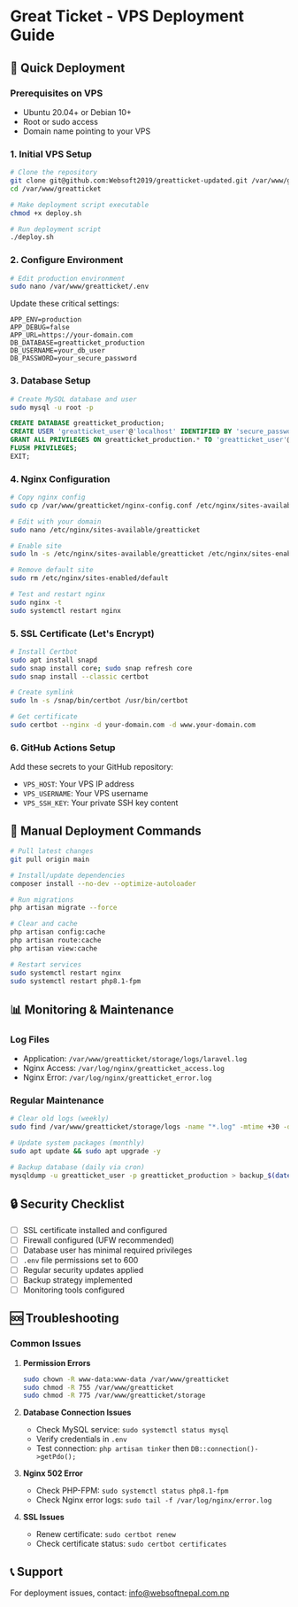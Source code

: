# Great Ticket - VPS Deployment Guide

## 🚀 Quick Deployment

### Prerequisites on VPS
- Ubuntu 20.04+ or Debian 10+
- Root or sudo access
- Domain name pointing to your VPS

### 1. Initial VPS Setup

```bash
# Clone the repository
git clone git@github.com:Websoft2019/greatticket-updated.git /var/www/greatticket
cd /var/www/greatticket

# Make deployment script executable
chmod +x deploy.sh

# Run deployment script
./deploy.sh
```

### 2. Configure Environment

```bash
# Edit production environment
sudo nano /var/www/greatticket/.env
```

Update these critical settings:
```env
APP_ENV=production
APP_DEBUG=false
APP_URL=https://your-domain.com
DB_DATABASE=greatticket_production
DB_USERNAME=your_db_user
DB_PASSWORD=your_secure_password
```

### 3. Database Setup

```bash
# Create MySQL database and user
sudo mysql -u root -p
```

```sql
CREATE DATABASE greatticket_production;
CREATE USER 'greatticket_user'@'localhost' IDENTIFIED BY 'secure_password';
GRANT ALL PRIVILEGES ON greatticket_production.* TO 'greatticket_user'@'localhost';
FLUSH PRIVILEGES;
EXIT;
```

### 4. Nginx Configuration

```bash
# Copy nginx config
sudo cp /var/www/greatticket/nginx-config.conf /etc/nginx/sites-available/greatticket

# Edit with your domain
sudo nano /etc/nginx/sites-available/greatticket

# Enable site
sudo ln -s /etc/nginx/sites-available/greatticket /etc/nginx/sites-enabled/

# Remove default site
sudo rm /etc/nginx/sites-enabled/default

# Test and restart nginx
sudo nginx -t
sudo systemctl restart nginx
```

### 5. SSL Certificate (Let's Encrypt)

```bash
# Install Certbot
sudo apt install snapd
sudo snap install core; sudo snap refresh core
sudo snap install --classic certbot

# Create symlink
sudo ln -s /snap/bin/certbot /usr/bin/certbot

# Get certificate
sudo certbot --nginx -d your-domain.com -d www.your-domain.com
```

### 6. GitHub Actions Setup

Add these secrets to your GitHub repository:
- `VPS_HOST`: Your VPS IP address
- `VPS_USERNAME`: Your VPS username
- `VPS_SSH_KEY`: Your private SSH key content

## 🔧 Manual Deployment Commands

```bash
# Pull latest changes
git pull origin main

# Install/update dependencies
composer install --no-dev --optimize-autoloader

# Run migrations
php artisan migrate --force

# Clear and cache
php artisan config:cache
php artisan route:cache
php artisan view:cache

# Restart services
sudo systemctl restart nginx
sudo systemctl restart php8.1-fpm
```

## 📊 Monitoring & Maintenance

### Log Files
- Application: `/var/www/greatticket/storage/logs/laravel.log`
- Nginx Access: `/var/log/nginx/greatticket_access.log`
- Nginx Error: `/var/log/nginx/greatticket_error.log`

### Regular Maintenance
```bash
# Clear old logs (weekly)
sudo find /var/www/greatticket/storage/logs -name "*.log" -mtime +30 -delete

# Update system packages (monthly)
sudo apt update && sudo apt upgrade -y

# Backup database (daily via cron)
mysqldump -u greatticket_user -p greatticket_production > backup_$(date +%Y%m%d).sql
```

## 🔒 Security Checklist

- [ ] SSL certificate installed and configured
- [ ] Firewall configured (UFW recommended)
- [ ] Database user has minimal required privileges
- [ ] `.env` file permissions set to 600
- [ ] Regular security updates applied
- [ ] Backup strategy implemented
- [ ] Monitoring tools configured

## 🆘 Troubleshooting

### Common Issues

1. **Permission Errors**
   ```bash
   sudo chown -R www-data:www-data /var/www/greatticket
   sudo chmod -R 755 /var/www/greatticket
   sudo chmod -R 775 /var/www/greatticket/storage
   ```

2. **Database Connection Issues**
   - Check MySQL service: `sudo systemctl status mysql`
   - Verify credentials in `.env`
   - Test connection: `php artisan tinker` then `DB::connection()->getPdo();`

3. **Nginx 502 Error**
   - Check PHP-FPM: `sudo systemctl status php8.1-fpm`
   - Check Nginx error logs: `sudo tail -f /var/log/nginx/error.log`

4. **SSL Issues**
   - Renew certificate: `sudo certbot renew`
   - Check certificate status: `sudo certbot certificates`

## 📞 Support

For deployment issues, contact: info@websoftnepal.com.np

